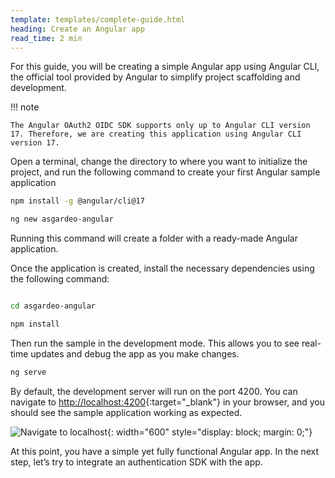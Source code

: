 ```yaml
---
template: templates/complete-guide.html
heading: Create an Angular app
read_time: 2 min
---
```


For this guide, you will be creating a simple Angular app using Angular CLI, the official tool provided by Angular to simplify project scaffolding and development.

!!! note

    The Angular OAuth2 OIDC SDK supports only up to Angular CLI version 17. Therefore, we are creating this application using Angular CLI version 17. 


Open a terminal, change the directory to where you want to initialize the project, and run the following command to create your first Angular sample application


```bash
npm install -g @angular/cli@17

ng new asgardeo-angular
```

Running this command will create a folder with a ready-made Angular application.

Once the application is created, install the necessary dependencies using the following command:


```bash

cd asgardeo-angular

npm install
```

Then run the sample in the development mode. This allows you to see real-time updates and debug the app as you make changes.

```bash
ng serve
```

By default, the development server will run on the port 4200. You can navigate to [http://localhost:4200](http://localhost:4200){:target="_blank"}  in your browser, and you should see the sample application working as expected.

![Navigate to localhost]({{base_path}}/complete-guides/angular/assets/img/image6.png){: width="600" style="display: block; margin: 0;"}

At this point, you have a simple yet fully functional Angular app. In the next step, let’s try to integrate an authentication SDK with the app. 
